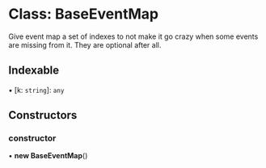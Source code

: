 # Class: BaseEventMap

Give event map a set of indexes to not make it go crazy when some events are missing from it. They are optional after all.

## Indexable

▪ [k: `string`]: `any`

## Constructors

### constructor

• **new BaseEventMap**()

